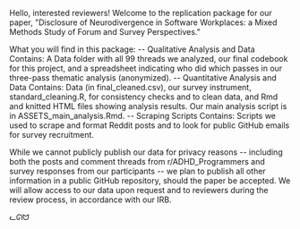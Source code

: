 Hello, interested reviewers! Welcome to the replication package for our paper, "Disclosure of Neurodivergence in Software Workplaces: a Mixed Methods Study of Forum and Survey Perspectives."

What you will find in this package:
  -- Qualitative Analysis and Data
    Contains: A Data folder with all 99 threads we analyzed, our final codebook for this project, and a spreadsheet indicating who did which passes in our three-pass thematic analysis (anonymized).
  -- Quantitative Analysis and Data
    Contains: Data (in final_cleaned.csv), our survey instrument, standard_cleaning.R, for consistency checks and to clean data, and Rmd and knitted HTML files showing analysis results. Our main analysis script is in ASSETS_main_analysis.Rmd.
  -- Scraping Scripts
    Contains: Scripts we used to scrape and format Reddit posts and to look for public GitHub emails for survey recruitment.

While we cannot publicly publish our data for privacy reasons -- including both the posts and comment threads from r/ADHD_Programmers and survey responses from our participants -- we plan to publish all other information in a public GitHub repository, should the paper be accepted. We will allow access to our data upon request and to reviewers during the review process, in accordance with our IRB. 

ᓚᘏᗢ